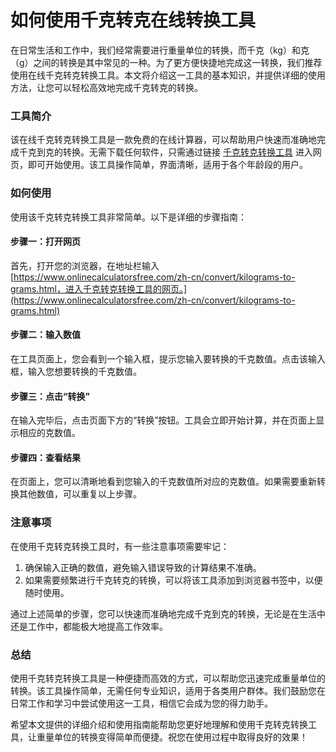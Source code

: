 如何使用千克转克在线转换工具
==============

在日常生活和工作中，我们经常需要进行重量单位的转换，而千克（kg）和克（g）之间的转换是其中常见的一种。为了更方便快捷地完成这一转换，我们推荐使用在线千克转克转换工具。本文将介绍这一工具的基本知识，并提供详细的使用方法，让您可以轻松高效地完成千克转克的转换。

### 工具简介

该在线千克转克转换工具是一款免费的在线计算器，可以帮助用户快速而准确地完成千克到克的转换。无需下载任何软件，只需通过链接 [千克转克转换工具](https://www.onlinecalculatorsfree.com/zh-cn/convert/kilograms-to-grams.html) 进入网页，即可开始使用。该工具操作简单，界面清晰，适用于各个年龄段的用户。

### 如何使用

使用该千克转克转换工具非常简单。以下是详细的步骤指南：

#### 步骤一：打开网页

首先，打开您的浏览器，在地址栏输入 [https://www.onlinecalculatorsfree.com/zh-cn/convert/kilograms-to-grams.html，进入千克转克转换工具的网页。](https://www.onlinecalculatorsfree.com/zh-cn/convert/kilograms-to-grams.html)

#### 步骤二：输入数值

在工具页面上，您会看到一个输入框，提示您输入要转换的千克数值。点击该输入框，输入您想要转换的千克数值。

#### 步骤三：点击“转换”

在输入完毕后，点击页面下方的“转换”按钮。工具会立即开始计算，并在页面上显示相应的克数值。

#### 步骤四：查看结果

在页面上，您可以清晰地看到您输入的千克数值所对应的克数值。如果需要重新转换其他数值，可以重复以上步骤。

### 注意事项

在使用千克转克转换工具时，有一些注意事项需要牢记：

1. 确保输入正确的数值，避免输入错误导致的计算结果不准确。
2. 如果需要频繁进行千克转克的转换，可以将该工具添加到浏览器书签中，以便随时使用。

通过上述简单的步骤，您可以快速而准确地完成千克到克的转换，无论是在生活中还是工作中，都能极大地提高工作效率。

### 总结

使用千克转克转换工具是一种便捷而高效的方式，可以帮助您迅速完成重量单位的转换。该工具操作简单，无需任何专业知识，适用于各类用户群体。我们鼓励您在日常工作和学习中尝试使用这一工具，相信它会成为您的得力助手。

希望本文提供的详细介绍和使用指南能帮助您更好地理解和使用千克转克转换工具，让重量单位的转换变得简单而便捷。祝您在使用过程中取得良好的效果！